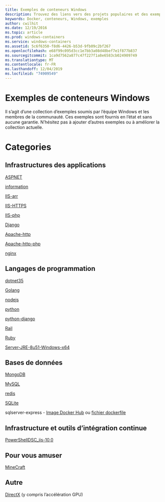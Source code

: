 ```yaml
---
title: Exemples de conteneurs Windows
description: Trouvez des liens vers des projets populaires et des exemples de code à l’aide de conteneurs Windows.
keywords: Docker, conteneurs, Windows, exemples
author: cwilhit
ms.date: 12/19/2016
ms.topic: article
ms.prod: windows-containers
ms.service: windows-containers
ms.assetid: 5c6f6350-f8d6-4426-b53d-9fb09c2bf267
ms.openlocfilehash: e68f99c095d3cc1e7bb3a08d48bef7e1f877b837
ms.sourcegitcommit: 1ca9d7562a877c47f227f1a8e6583cb024909749
ms.translationtype: MT
ms.contentlocale: fr-FR
ms.lasthandoff: 12/04/2019
ms.locfileid: "74909549"
---
```

# <a name="windows-container-samples"></a>Exemples de conteneurs Windows

Il s’agit d’une collection d’exemples soumis par l’équipe Windows et les membres de la communauté.  Ces exemples sont fournis en l’état et sans aucune garantie.  N’hésitez pas à ajouter d’autres exemples ou à améliorer la collection actuelle.

# <a name="categories"></a>Categories

## <a name="application-frameworks"></a>Infrastructures des applications

[ASPNET](https://github.com/Microsoft/Virtualization-Documentation/tree/master/windows-container-samples/aspnet)

[information](https://github.com/Microsoft/Virtualization-Documentation/tree/master/windows-container-samples/iis)

[IIS-arr](https://github.com/Microsoft/Virtualization-Documentation/tree/master/windows-container-samples/iis-arr)

[IIS-HTTPS](https://github.com/Microsoft/Virtualization-Documentation/tree/master/windows-container-samples/iis-https)

[IIS-php](https://github.com/Microsoft/Virtualization-Documentation/tree/master/windows-container-samples/iis-php)

[Django](https://github.com/Microsoft/Virtualization-Documentation/tree/master/windows-container-samples/Django)

[Apache-http](https://github.com/Microsoft/Virtualization-Documentation/tree/master/windows-container-samples/apache-http)

[Apache-http-php](https://github.com/Microsoft/Virtualization-Documentation/tree/master/windows-container-samples/apache-http-php)

[nginx](https://github.com/Microsoft/Virtualization-Documentation/tree/master/windows-container-samples/nginx)

## <a name="programing-languages"></a>Langages de programmation

[dotnet35](https://github.com/Microsoft/Virtualization-Documentation/tree/master/windows-container-samples/dotnet35)

[Golang](https://github.com/Microsoft/Virtualization-Documentation/tree/master/windows-container-samples/golang)

[nodejs](https://github.com/Microsoft/Virtualization-Documentation/tree/master/windows-container-samples/nodejs)

[python](https://github.com/Microsoft/Virtualization-Documentation/tree/master/windows-container-samples/python)

[python-django](https://github.com/Microsoft/Virtualization-Documentation/tree/master/windows-container-samples/python-django)

[Rail](https://github.com/Microsoft/Virtualization-Documentation/tree/master/windows-container-samples/rails)

[Ruby](https://github.com/Microsoft/Virtualization-Documentation/tree/master/windows-container-samples/ruby)

[Server-JRE-8u51-Windows-x64](https://github.com/Microsoft/Virtualization-Documentation/tree/master/windows-container-samples/server-jre-8u51-windows-x64)

## <a name="databases"></a>Bases de données

[MongoDB](https://github.com/Microsoft/Virtualization-Documentation/tree/master/windows-container-samples/mongodb)

[MySQL](https://github.com/Microsoft/Virtualization-Documentation/tree/master/windows-container-samples/mysql)

[redis](https://github.com/Microsoft/Virtualization-Documentation/tree/master/windows-container-samples/redis)

[SQLite](https://github.com/Microsoft/Virtualization-Documentation/tree/master/windows-container-samples/sqlite)

sqlserver-express - [Image Docker Hub](https://hub.docker.com/r/microsoft/mssql-server-windows-express/) ou [fichier dockerfile](https://github.com/Microsoft/mssql-docker/blob/master/windows/mssql-server-windows-express/dockerfile)

## <a name="infrastructure-and-ci-tools"></a>Infrastructure et outils d’intégration continue

[PowerShellDSC_iis-10,0](https://github.com/Microsoft/Virtualization-Documentation/tree/master/windows-container-samples/PowerShellDSC_iis-10.0)

## <a name="just-for-fun"></a>Pour vous amuser

[MineCraft](https://github.com/Microsoft/Virtualization-Documentation/tree/master/windows-container-samples/MineCraft) 

## <a name="other"></a>Autre

[DirectX](https://github.com/MicrosoftDocs/Virtualization-Documentation/tree/master/windows-container-samples/directx) (y compris l’accélération GPU)
